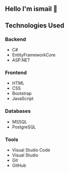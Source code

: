 ## Hello I'm ismail 👋

## Technologies Used

### Backend
- C#
- EntityFrameworkCore
- ASP.NET

### Frontend
- HTML
- CSS
- Bootstrap
- JavaScript

### Databases
- MSSQL
- PostgreSQL

### Tools
- Visual Studio Code
- Visual Studio
- Git
- GitHub



<!--
**danismazismail/danismazismail** is a ✨ _special_ ✨ repository because its `README.md` (this file) appears on your GitHub profile.

Here are some ideas to get you started:

- 🔭 I’m currently working on ...
- 🌱 I’m currently learning ...
- 👯 I’m looking to collaborate on ...
- 🤔 I’m looking for help with ...
- 💬 Ask me about ...
- 📫 How to reach me: ...
- 😄 Pronouns: ...
- ⚡ Fun fact: ...
-->
